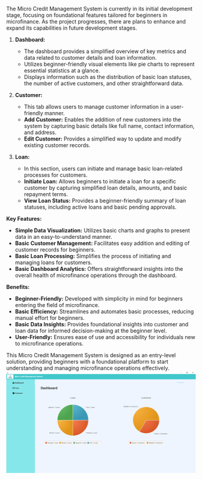 The Micro Credit Management System is currently in its initial development stage, focusing on foundational features tailored for beginners in microfinance. As the project progresses, there are plans to enhance and expand its capabilities in future development stages.

1. **Dashboard:**
   - The dashboard provides a simplified overview of key metrics and data related to customer details and loan information.
   - Utilizes beginner-friendly visual elements like pie charts to represent essential statistics at a glance.
   - Displays information such as the distribution of basic loan statuses, the number of active customers, and other straightforward data.

2. **Customer:**
   - This tab allows users to manage customer information in a user-friendly manner.
   - **Add Customer:** Enables the addition of new customers into the system by capturing basic details like full name, contact information, and address.
   - **Edit Customer:** Provides a simplified way to update and modify existing customer records.

3. **Loan:**
   - In this section, users can initiate and manage basic loan-related processes for customers.
   - **Initiate Loan:** Allows beginners to initiate a loan for a specific customer by capturing simplified loan details, amounts, and basic repayment terms.
   - **View Loan Status:** Provides a beginner-friendly summary of loan statuses, including active loans and basic pending approvals.

**Key Features:**
   - **Simple Data Visualization:** Utilizes basic charts and graphs to present data in an easy-to-understand manner.
   - **Basic Customer Management:** Facilitates easy addition and editing of customer records for beginners.
   - **Basic Loan Processing:** Simplifies the process of initiating and managing loans for customers.
   - **Basic Dashboard Analytics:** Offers straightforward insights into the overall health of microfinance operations through the dashboard.

**Benefits:**
   - **Beginner-Friendly:** Developed with simplicity in mind for beginners entering the field of microfinance.
   - **Basic Efficiency:** Streamlines and automates basic processes, reducing manual effort for beginners.
   - **Basic Data Insights:** Provides foundational insights into customer and loan data for informed decision-making at the beginner level.
   - **User-Friendly:** Ensures ease of use and accessibility for individuals new to microfinance operations.

This Micro Credit Management System is designed as an entry-level solution, providing beginners with a foundational platform to start understanding and managing microfinance operations effectively.
![Dashboard](src/main/resources/com/finance/mcms/Image/dashboard.png)